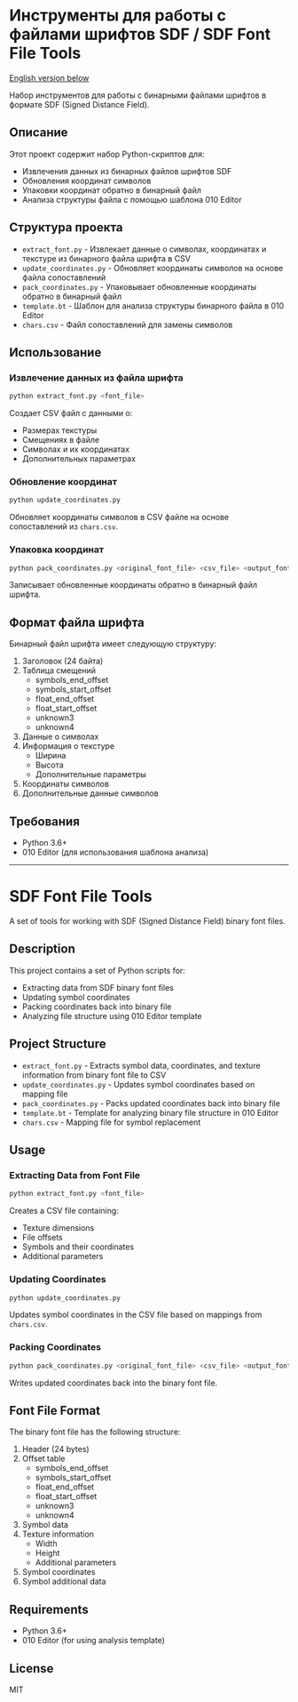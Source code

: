 # Инструменты для работы с файлами шрифтов SDF / SDF Font File Tools

[English version below](#sdf-font-file-tools)

Набор инструментов для работы с бинарными файлами шрифтов в формате SDF (Signed Distance Field).

## Описание

Этот проект содержит набор Python-скриптов для:
- Извлечения данных из бинарных файлов шрифтов SDF
- Обновления координат символов
- Упаковки координат обратно в бинарный файл
- Анализа структуры файла с помощью шаблона 010 Editor

## Структура проекта

- `extract_font.py` - Извлекает данные о символах, координатах и текстуре из бинарного файла шрифта в CSV
- `update_coordinates.py` - Обновляет координаты символов на основе файла сопоставлений
- `pack_coordinates.py` - Упаковывает обновленные координаты обратно в бинарный файл
- `template.bt` - Шаблон для анализа структуры бинарного файла в 010 Editor
- `chars.csv` - Файл сопоставлений для замены символов

## Использование

### Извлечение данных из файла шрифта

```bash
python extract_font.py <font_file>
```

Создает CSV файл с данными о:
- Размерах текстуры
- Смещениях в файле
- Символах и их координатах
- Дополнительных параметрах

### Обновление координат

```bash
python update_coordinates.py
```

Обновляет координаты символов в CSV файле на основе сопоставлений из `chars.csv`.

### Упаковка координат

```bash
python pack_coordinates.py <original_font_file> <csv_file> <output_font_file>
```

Записывает обновленные координаты обратно в бинарный файл шрифта.

## Формат файла шрифта

Бинарный файл шрифта имеет следующую структуру:

1. Заголовок (24 байта)
2. Таблица смещений
   - symbols_end_offset
   - symbols_start_offset
   - float_end_offset
   - float_start_offset
   - unknown3
   - unknown4
3. Данные о символах
4. Информация о текстуре
   - Ширина
   - Высота
   - Дополнительные параметры
5. Координаты символов
6. Дополнительные данные символов

## Требования

- Python 3.6+
- 010 Editor (для использования шаблона анализа)

---

# SDF Font File Tools

A set of tools for working with SDF (Signed Distance Field) binary font files.

## Description

This project contains a set of Python scripts for:
- Extracting data from SDF binary font files
- Updating symbol coordinates
- Packing coordinates back into binary file
- Analyzing file structure using 010 Editor template

## Project Structure

- `extract_font.py` - Extracts symbol data, coordinates, and texture information from binary font file to CSV
- `update_coordinates.py` - Updates symbol coordinates based on mapping file
- `pack_coordinates.py` - Packs updated coordinates back into binary file
- `template.bt` - Template for analyzing binary file structure in 010 Editor
- `chars.csv` - Mapping file for symbol replacement

## Usage

### Extracting Data from Font File

```bash
python extract_font.py <font_file>
```

Creates a CSV file containing:
- Texture dimensions
- File offsets
- Symbols and their coordinates
- Additional parameters

### Updating Coordinates

```bash
python update_coordinates.py
```

Updates symbol coordinates in the CSV file based on mappings from `chars.csv`.

### Packing Coordinates

```bash
python pack_coordinates.py <original_font_file> <csv_file> <output_font_file>
```

Writes updated coordinates back into the binary font file.

## Font File Format

The binary font file has the following structure:

1. Header (24 bytes)
2. Offset table
   - symbols_end_offset
   - symbols_start_offset
   - float_end_offset
   - float_start_offset
   - unknown3
   - unknown4
3. Symbol data
4. Texture information
   - Width
   - Height
   - Additional parameters
5. Symbol coordinates
6. Symbol additional data

## Requirements

- Python 3.6+
- 010 Editor (for using analysis template)

## License

MIT 
